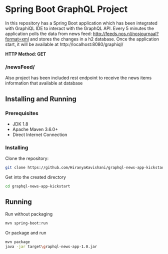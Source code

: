 # Spring Boot GraphQL Project

In this repository has a Spring Boot application which has been integrated with GraphiQL IDE to interact with the GraphQL API.
Every 5 minutes the application polls the data from news feed: http://feeds.nos.nl/nosjournaal?format=xml and stores the changes in a h2 database.
Once the application start, it will be available at http://localhost:8080/graphiql/

**HTTP Method: GET**
### /newsFeed/
Also project has been included rest endpoint to receive the news items information that available at database


## Installing and Running

### Prerequisites

- JDK 1.8
- Apache Maven 3.6.0+
- Direct Internet Connection

### Installing

Clone the repository:

````bash
git clone https://github.com/HiranyaKavishani/graphql-news-app-kickstart.git
````

Get into the created directory

````bash
cd graphql-news-app-kickstart
````

## Running

Run without packaging

````bash
mvn spring-boot:run
````

Or package and run
````bash
mvn package
java -jar target\graphql-news-app-1.0.jar
````
